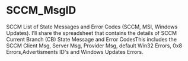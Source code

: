 # SCCM_MsgID
SCCM List of State Messages and Error Codes (SCCM, MSI, Windows Updates). I’ll share the spreadsheet that contains the details of SCCM Current Branch (CB) State Message and Error CodesThis includes the SCCM Client Msg, Server Msg, Provider Msg, default Win32 Errors, 0x8 Errors,Advertisments ID's and Windows Updates Errors.
